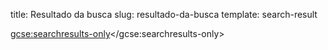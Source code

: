 title: Resultado da busca
slug: resultado-da-busca
template: search-result

<gcse:searchresults-only></gcse:searchresults-only>